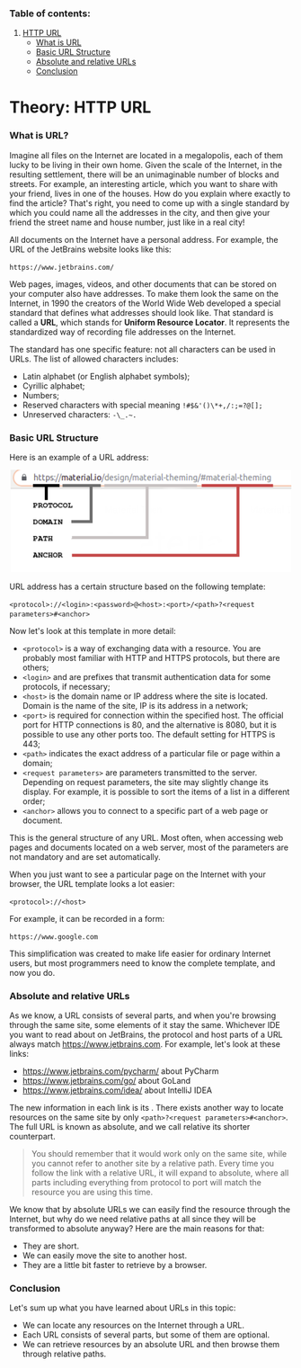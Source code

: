 ### Table of contents:

1. [HTTP URL](#theory-http-url)
   - [What is URL](#what-is-url)
   - [Basic URL Structure](#basic-url-structure)
   - [Absolute and relative URLs](#absolute-and-relative-urls)
   - [Conclusion](#conclusion)

# Theory: HTTP URL

### What is URL?

Imagine all files on the Internet are located in a megalopolis, each of them lucky to be living in their own home. Given the scale of the Internet, in the resulting settlement, there will be an unimaginable number of blocks and streets. For example, an interesting article, which you want to share with your friend, lives in one of the houses. How do you explain where exactly to find the article? That's right, you need to come up with a single standard by which you could name all the addresses in the city, and then give your friend the street name and house number, just like in a real city!

All documents on the Internet have a personal address. For example, the URL of the JetBrains website looks like this:

`https://www.jetbrains.com/ `

Web pages, images, videos, and other documents that can be stored on your computer also have addresses. To make them look the same on the Internet, in 1990 the creators of the World Wide Web developed a special standard that defines what addresses should look like. That standard is called a **URL**, which stands for **Uniform Resource Locator**. It represents the standardized way of recording file addresses on the Internet.

The standard has one specific feature: not all characters can be used in URLs. The list of allowed characters includes:

- Latin alphabet (or English alphabet symbols);
- Cyrillic alphabet;
- Numbers;
- Reserved characters with special meaning `!#$&'()\*+,/:;=?@[];`
- Unreserved characters: `-\_.~.`

### Basic URL Structure

Here is an example of a URL address:

<center>
<img src="images/http-url/URL.PNG" alt="url" width="500"/>
</center>

URL address has a certain structure based on the following template:

`<protocol>://<login>:<password>@<host>:<port>/<path>?<request parameters>#<anchor>`

Now let's look at this template in more detail:

- `<protocol>` is a way of exchanging data with a resource. You are probably most familiar with HTTP and HTTPS protocols, but there are others;
- `<login>` and <password> are prefixes that transmit authentication data for some protocols, if necessary;
- `<host>` is the domain name or IP address where the site is located. Domain is the name of the site, IP is its address in a network;
- `<port>` is required for connection within the specified host. The official port for HTTP connections is 80, and the alternative is 8080, but it is possible to use any other ports too. The default setting for HTTPS is 443;
- `<path>` indicates the exact address of a particular file or page within a domain;
- `<request parameters>` are parameters transmitted to the server. Depending on request parameters, the site may slightly change its display. For example, it is possible to sort the items of a list in a different order;
- `<anchor>` allows you to connect to a specific part of a web page or document.

This is the general structure of any URL. Most often, when accessing web pages and documents located on a web server, most of the parameters are not mandatory and are set automatically.

When you just want to see a particular page on the Internet with your browser, the URL template looks a lot easier:

`<protocol>://<host>`

For example, it can be recorded in a form:

`https://www.google.com`

This simplification was created to make life easier for ordinary Internet users, but most programmers need to know the complete template, and now you do.

### Absolute and relative URLs

As we know, a URL consists of several parts, and when you're browsing through the same site, some elements of it stay the same. Whichever IDE you want to read about on JetBrains, the protocol and host parts of a URL always match https://www.jetbrains.com. For example, let's look at these links:

- https://www.jetbrains.com/pycharm/ about PyCharm
- https://www.jetbrains.com/go/ about GoLand
- https://www.jetbrains.com/idea/ about IntelliJ IDEA

The new information in each link is its <path>. There exists another way to locate resources on the same site by only `<path>?<request parameters>#<anchor>`. The full URL is known as absolute, and we call relative its shorter counterpart.

> You should remember that it would work only on the same site, while you cannot refer to another site by a relative path. Every time you follow the link with a relative URL, it will expand to absolute, where all parts including everything from protocol to port will match the resource you are using this time.

We know that by absolute URLs we can easily find the resource through the Internet, but why do we need relative paths at all since they will be transformed to absolute anyway? Here are the main reasons for that:

- They are short.
- We can easily move the site to another host.
- They are a little bit faster to retrieve by a browser.

### Conclusion

Let's sum up what you have learned about URLs in this topic:

- We can locate any resources on the Internet through a URL.
- Each URL consists of several parts, but some of them are optional.
- We can retrieve resources by an absolute URL and then browse them through relative paths.
